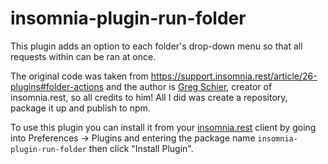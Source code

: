 # insomnia-plugin-run-folder
This plugin adds an option to each folder's drop-down menu so that all requests within can be ran at once.

The original code was taken from https://support.insomnia.rest/article/26-plugins#folder-actions and the author is [Greg Schier](https://github.com/gschier), creator of insomnia.rest, so all credits to him! All I did was create a repository, package it up and publish to npm.

To use this plugin you can install it from your [insomnia.rest](https://insomnia.rest/) client by going into Preferences -> Plugins and entering the package name ```insomnia-plugin-run-folder``` then click "Install Plugin".
